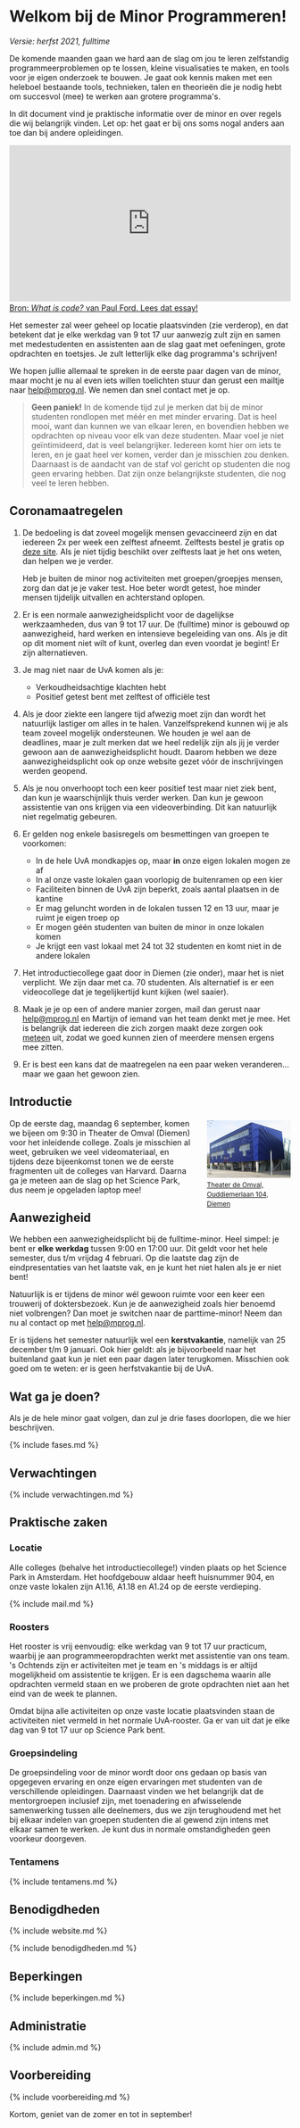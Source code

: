 # Welkom bij de Minor Programmeren!

*Versie: herfst 2021, fulltime*

De komende maanden gaan we hard aan de slag om jou te leren zelfstandig programmeerproblemen op te lossen, kleine visualisaties te maken, en tools voor je eigen onderzoek te bouwen. Je gaat ook kennis maken met een heleboel bestaande tools, technieken, talen en theorieën die je nodig hebt om succesvol (mee) te werken aan grotere programma's.

In dit document vind je praktische informatie over de minor en over regels die wij belangrijk vinden. Let op: het gaat er bij ons soms nogal anders aan toe dan bij andere opleidingen.

<iframe style="width:100%; height: 280px;" src="https://player.vimeo.com/video/130987431?color=ff9933&title=0&byline=0&portrait=0" frameborder="0" webkitallowfullscreen mozallowfullscreen allowfullscreen></iframe>
<a href="http://www.bloomberg.com/graphics/2015-paul-ford-what-is-code/">
Bron: <em>What is code?</em> van Paul Ford. Lees dat essay!</a>

Het semester zal weer geheel op locatie plaatsvinden (zie verderop), en dat betekent dat je elke werkdag van 9 tot 17 uur aanwezig zult zijn en samen met medestudenten en assistenten aan de slag gaat met oefeningen, grote opdrachten en toetsjes. Je zult letterlijk elke dag programma's schrijven!

We hopen jullie allemaal te spreken in de eerste paar dagen van de minor, maar mocht je nu al even iets willen toelichten stuur dan gerust een mailtje naar <help@mprog.nl>. We nemen dan snel contact met je op.

> **Geen paniek!** In de komende tijd zul je merken dat bij de minor studenten rondlopen met méér en met minder ervaring. Dat is heel mooi, want dan kunnen we van elkaar leren, en bovendien hebben we opdrachten op niveau voor elk van deze studenten. Maar voel je niet geïntimideerd, dat is veel belangrijker. Iedereen komt hier om iets te leren, en je gaat heel ver komen, verder dan je misschien zou denken. Daarnaast is de aandacht van de staf vol gericht op studenten die nog geen ervaring hebben. Dat zijn onze belangrijkste studenten, die nog veel te leren hebben.

## Coronamaatregelen

1. De bedoeling is dat zoveel mogelijk mensen gevaccineerd zijn en dat iedereen 2x per week een zelftest afneemt. Zelftests bestel je gratis op [deze site](https://www.zelftestonderwijs.nl). Als je niet tijdig beschikt over zelftests laat je het ons weten, dan helpen we je verder.

    Heb je buiten de minor nog activiteiten met groepen/groepjes mensen, zorg dan dat je je vaker test. Hoe beter wordt getest, hoe minder mensen tijdelijk uitvallen en achterstand oplopen.

2. Er is een normale aanwezigheidsplicht voor de dagelijkse werkzaamheden, dus van 9 tot 17 uur. De (fulltime) minor is gebouwd op aanwezigheid, hard werken en intensieve begeleiding van ons. Als je dit op dit moment niet wilt of kunt, overleg dan even voordat je begint! Er zijn alternatieven.

3. Je mag niet naar de UvA komen als je:
    - Verkoudheidsachtige klachten hebt
    - Positief getest bent met zelftest of officiële test

4. Als je door ziekte een langere tijd afwezig moet zijn dan wordt het natuurlijk lastiger om alles in te halen. Vanzelfsprekend kunnen wij je als team zoveel mogelijk ondersteunen. We houden je wel aan de deadlines, maar je zult merken dat we heel redelijk zijn als jij je verder gewoon aan de aanwezigheidsplicht houdt. Daarom hebben we deze aanwezigheidsplicht ook op onze website gezet vóór de inschrijvingen werden geopend.

5. Als je nou onverhoopt toch een keer positief test maar niet ziek bent, dan kun je waarschijnlijk thuis verder werken. Dan kun je gewoon assistentie van ons krijgen via een videoverbinding. Dit kan natuurlijk niet regelmatig gebeuren.

6. Er gelden nog enkele basisregels om besmettingen van groepen te voorkomen:
    - In de hele UvA mondkapjes op, maar **in** onze eigen lokalen mogen ze af
    - In al onze vaste lokalen gaan voorlopig de buitenramen op een kier
    - Faciliteiten binnen de UvA zijn beperkt, zoals aantal plaatsen in de kantine
    - Er mag geluncht worden in de lokalen tussen 12 en 13 uur, maar je ruimt je eigen troep op
    - Er mogen géén studenten van buiten de minor in onze lokalen komen
    - Je krijgt een vast lokaal met 24 tot 32 studenten en komt niet in de andere lokalen

7. Het introductiecollege gaat door in Diemen (zie onder), maar het is niet verplicht. We zijn daar met ca. 70 studenten. Als alternatief is er een videocollege dat je tegelijkertijd kunt kijken (wel saaier).

8. Maak je je op een of andere manier zorgen, mail dan gerust naar <help@mprog.nl> en Martijn of iemand van het team denkt met je mee. Het is belangrijk dat iedereen die zich zorgen maakt deze zorgen ook <u>meteen</u> uit, zodat we goed kunnen zien of meerdere mensen ergens mee zitten.

9. Er is best een kans dat de maatregelen na een paar weken veranderen... maar we gaan het gewoon zien.

## Introductie

<div style="float:right; max-width: 150px; margin-left:2em; margin-bottom:2em; margin-top:0.25em">
<a href="https://www.theaterdeomval.nl"><img src="../omval.jpg" style="max-width:150px;"><br><small>Theater de Omval, Ouddiemerlaan&nbsp;104,  Diemen</small></a>
</div>

Op de eerste dag, maandag 6 september, komen we bijeen om 9:30 in Theater de Omval (Diemen) voor het inleidende college. Zoals je misschien al weet, gebruiken we veel videomateriaal, en tijdens deze bijeenkomst tonen we de eerste fragmenten uit de colleges van Harvard. Daarna ga je meteen aan de slag op het Science Park, dus neem je opgeladen laptop mee!

## Aanwezigheid

We hebben een aanwezigheidsplicht bij de fulltime-minor. Heel simpel: je bent er **elke werkdag** tussen 9:00 en 17:00 uur. Dit geldt voor het hele semester, dus t/m vrijdag 4 februari. Op die laatste dag zijn de eindpresentaties van het laatste vak, en je kunt het niet halen als je er niet bent!

Natuurlijk is er tijdens de minor wél gewoon ruimte voor een keer een trouwerij of doktersbezoek. Kun je de aanwezigheid zoals hier benoemd niet volbrengen? Dan moet je switchen naar de parttime-minor! Neem dan nu al contact op met <help@mprog.nl>.

Er is tijdens het semester natuurlijk wel een **kerstvakantie**, namelijk van 25 december t/m 9 januari. Ook hier geldt: als je bijvoorbeeld naar het buitenland gaat kun je niet een paar dagen later terugkomen. Misschien ook goed om te weten: er is geen herfstvakantie bij de UvA.

## Wat ga je doen?

Als je de hele minor gaat volgen, dan zul je drie fases doorlopen, die we hier beschrijven.

{% include fases.md %}

## Verwachtingen

{% include verwachtingen.md %}

## Praktische zaken

### Locatie

Alle colleges (behalve het introductiecollege!) vinden plaats op het Science Park in Amsterdam. Het hoofdgebouw aldaar heeft huisnummer 904, en onze vaste lokalen zijn A1.16, A1.18 en A1.24 op de eerste verdieping.

{% include mail.md %}

### Roosters

Het rooster is vrij eenvoudig: elke werkdag van 9 tot 17 uur practicum, waarbij je aan programmeeropdrachten werkt met assistentie van ons team. 's Ochtends zijn er activiteiten met je team en 's middags is er altijd mogelijkheid om assistentie te krijgen. Er is een dagschema waarin alle opdrachten vermeld staan en we proberen de grote opdrachten niet aan het eind van de week te plannen.

Omdat bijna alle activiteiten op onze vaste locatie plaatsvinden staan de activiteiten niet vermeld in het normale UvA-rooster. Ga er van uit dat je elke dag van 9 tot 17 uur op Science Park bent.

### Groepsindeling

De groepsindeling voor de minor wordt door ons gedaan op basis van opgegeven ervaring en onze eigen ervaringen met studenten van de verschillende opleidingen. Daarnaast vinden we het belangrijk dat de mentorgroepen inclusief zijn, met toenadering en afwisselende samenwerking tussen alle deelnemers, dus we zijn terughoudend met het bij elkaar indelen van groepen studenten die al gewend zijn intens met elkaar samen te werken. Je kunt dus in normale omstandigheden geen voorkeur doorgeven.

### Tentamens

{% include tentamens.md %}

## Benodigdheden

{% include website.md %}

{% include benodigdheden.md %}

## Beperkingen

{% include beperkingen.md %}

## Administratie

{% include admin.md %}

## Voorbereiding

{% include voorbereiding.md %}

Kortom, geniet van de zomer en tot in september!
